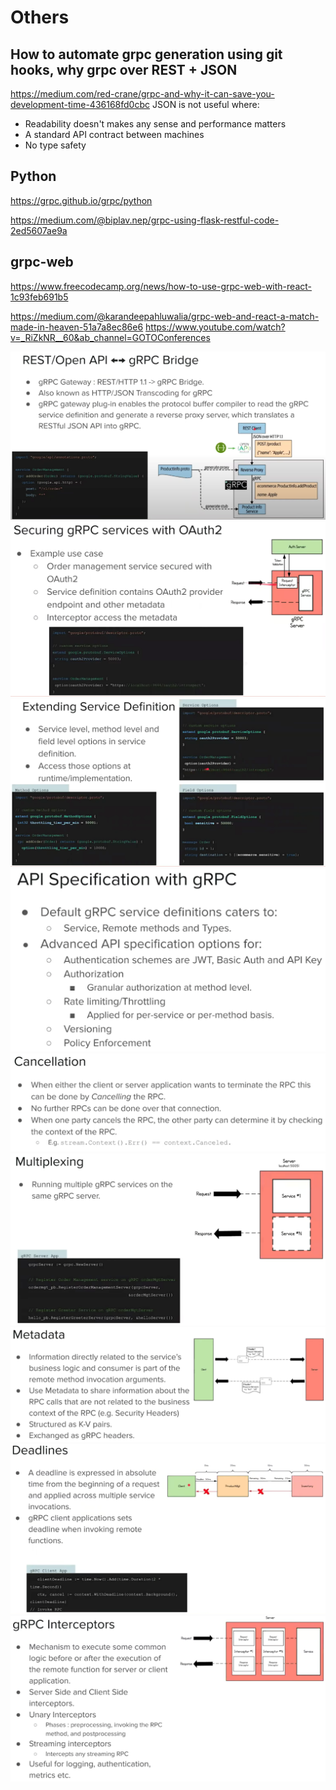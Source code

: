 # Others

## How to automate grpc generation using git hooks, why grpc over REST + JSON

<https://medium.com/red-crane/grpc-and-why-it-can-save-you-development-time-436168fd0cbc>
JSON is not useful where:

- Readability doesn't makes any sense and performance matters
- A standard API contract between machines
- No type safety

## Python

<https://grpc.github.io/grpc/python>

<https://medium.com/@biplav.nep/grpc-using-flask-restful-code-2ed5607ae9a>

## grpc-web

<https://www.freecodecamp.org/news/how-to-use-grpc-web-with-react-1c93feb691b5>

<https://medium.com/@karandeepahluwalia/grpc-web-and-react-a-match-made-in-heaven-51a7a8ec86e6>
<https://www.youtube.com/watch?v=_RiZkNR__60&ab_channel=GOTOConferences>

![image](media/gRPC_Others-image1.png)
![image](media/gRPC_Others-image2.png)
![image](media/gRPC_Others-image3.png)
![image](media/gRPC_Others-image4.png)
![image](media/gRPC_Others-image5.png)
![image](media/gRPC_Others-image6.png)
![image](media/gRPC_Others-image7.png)
![image](media/gRPC_Others-image8.png)
![image](media/gRPC_Others-image9.png)
